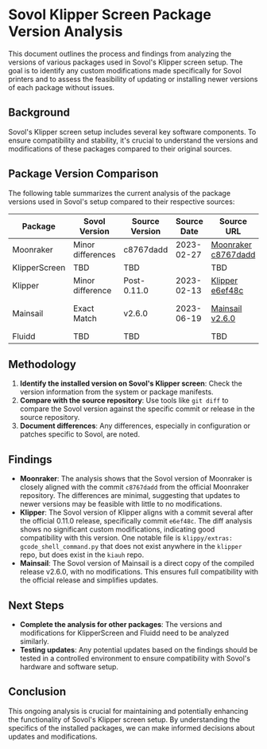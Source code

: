 # Sovol Klipper Screen Package Version Analysis

This document outlines the process and findings from analyzing the versions of various packages used in Sovol's Klipper screen setup. The goal is to identify any custom modifications made specifically for Sovol printers and to assess the feasibility of updating or installing newer versions of each package without issues.

## Background

Sovol's Klipper screen setup includes several key software components. To ensure compatibility and stability, it's crucial to understand the versions and modifications of these packages compared to their original sources.

## Package Version Comparison

The following table summarizes the current analysis of the package versions used in Sovol's setup compared to their respective sources:

| Package       | Sovol Version | Source Version | Source Date | Source URL | Notes |
|---------------|---------------|----------------|-------------|------------|-------|
| Moonraker     | Minor differences | c8767dadd     | 2023-02-27  | [Moonraker c8767dadd](https://github.com/Arksine/moonraker/tree/c8767daddf6d5930841a8279767aaf20362c5eb0) | See `diff-moonraker.txt` |
| KlipperScreen | TBD           | TBD            |             | TBD        | TBD   |
| Klipper       | Minor difference | Post-0.11.0   | 2023-02-13  | [Klipper e6ef48c](https://github.com/Klipper3d/klipper/tree/e6ef48cdf7b7e23f422cbe0ec46091001b840674) | See `diff-klipper.txt` |
| Mainsail      | Exact Match       | v2.6.0         | 2023-06-19  | [Mainsail v2.6.0](https://github.com/mainsail-crew/mainsail/releases/tag/v2.6.0) | Direct copy of the compiled release  |
| Fluidd        | TBD           | TBD            |             | TBD        | TBD   |

## Methodology

1. **Identify the installed version on Sovol's Klipper screen**: Check the version information from the system or package manifests.
2. **Compare with the source repository**: Use tools like `git diff` to compare the Sovol version against the specific commit or release in the source repository.
3. **Document differences**: Any differences, especially in configuration or patches specific to Sovol, are noted.

## Findings

- **Moonraker**: The analysis shows that the Sovol version of Moonraker is closely aligned with the commit `c8767dadd` from the official Moonraker repository. The differences are minimal, suggesting that updates to newer versions may be feasible with little to no modifications.
- **Klipper**: The Sovol version of Klipper aligns with a commit several after the official 0.11.0 release, specifically commit `e6ef48c`. The diff analysis shows no significant custom modifications, indicating good compatibility with this version. One notable file is `klippy/extras: gcode_shell_command.py` that does not exist anywhere in the `klipper` repo, but does exist in the `kiauh` repo.
- **Mainsail**: The Sovol version of Mainsail is a direct copy of the compiled release v2.6.0, with no modifications. This ensures full compatibility with the official release and simplifies updates.

## Next Steps

- **Complete the analysis for other packages**: The versions and modifications for KlipperScreen and Fluidd need to be analyzed similarly.
- **Testing updates**: Any potential updates based on the findings should be tested in a controlled environment to ensure compatibility with Sovol's hardware and software setup.

## Conclusion

This ongoing analysis is crucial for maintaining and potentially enhancing the functionality of Sovol's Klipper screen setup. By understanding the specifics of the installed packages, we can make informed decisions about updates and modifications.
